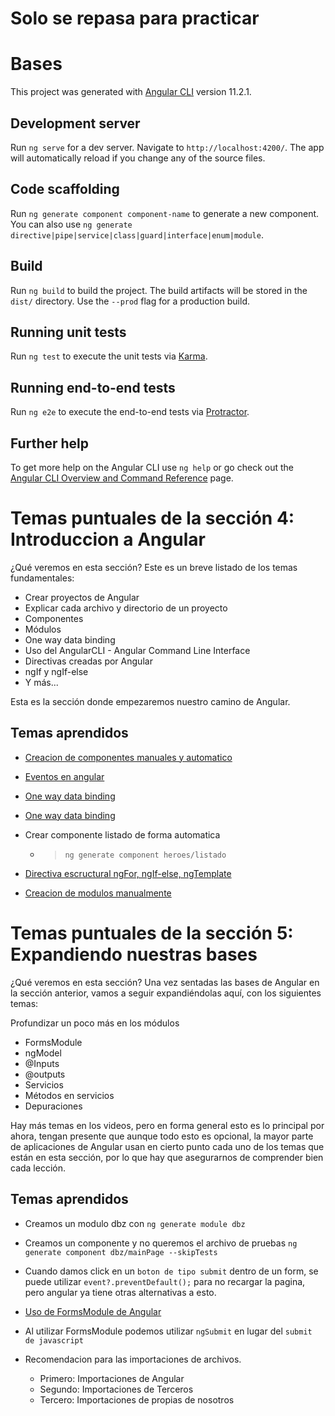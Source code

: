 # Solo se repasa para practicar
# Bases

This project was generated with [Angular CLI](https://github.com/angular/angular-cli) version 11.2.1.

## Development server

Run `ng serve` for a dev server. Navigate to `http://localhost:4200/`. The app will automatically reload if you change any of the source files.

## Code scaffolding

Run `ng generate component component-name` to generate a new component. You can also use `ng generate directive|pipe|service|class|guard|interface|enum|module`.

## Build

Run `ng build` to build the project. The build artifacts will be stored in the `dist/` directory. Use the `--prod` flag for a production build.

## Running unit tests

Run `ng test` to execute the unit tests via [Karma](https://karma-runner.github.io).

## Running end-to-end tests

Run `ng e2e` to execute the end-to-end tests via [Protractor](http://www.protractortest.org/).

## Further help

To get more help on the Angular CLI use `ng help` or go check out the [Angular CLI Overview and Command Reference](https://angular.io/cli) page.

# Temas puntuales de la sección 4: Introduccion a Angular
¿Qué veremos en esta sección?
Este es un breve listado de los temas fundamentales:

* Crear proyectos de Angular
* Explicar cada archivo y directorio de un proyecto
* Componentes
* Módulos
* One way data binding
* Uso del AngularCLI - Angular Command Line Interface
* Directivas creadas por Angular
* ngIf y ngIf-else
* Y más...

Esta es la sección donde empezaremos nuestro camino de Angular.

## Temas aprendidos
* [Creacion de componentes manuales y automatico](https://angular.io/guide/component-overview)

* [Eventos en angular](https://www.w3schools.com/angular/angular_events.asp)

* [One way data binding](https://www.pluralsight.com/guides/one-and-two-way-data-binding-angular)

* [One way data binding](https://dev.to/danywalls/one-way-and-two-way-data-binding-in-angular-3aif)

* Crear componente listado de forma automatica 
    * > `ng generate component heroes/listado`

* [Directiva escructural ngFor, ngIf-else, ngTemplate](https://angular.io/guide/structural-directives)

* [Creacion de modulos manualmente](https://angular.io/guide/architecture-modules)

# Temas puntuales de la sección 5: Expandiendo nuestras bases
¿Qué veremos en esta sección?
Una vez sentadas las bases de Angular en la sección anterior, vamos a seguir expandiéndolas aquí, con los siguientes temas:

Profundizar un poco más en los módulos
* FormsModule
* ngModel
* @Inputs
* @outputs
* Servicios
* Métodos en servicios
* Depuraciones

Hay más temas en los videos, pero en forma general esto es lo principal por ahora, tengan presente que aunque todo esto es opcional, la mayor parte de aplicaciones de Angular usan en cierto punto cada uno de los temas que están en esta sección, por lo que hay que asegurarnos de comprender bien cada lección.

## Temas aprendidos

* Creamos un modulo dbz con `ng generate module dbz`
* Creamos un componente y no queremos el archivo de pruebas `ng generate component dbz/mainPage --skipTests`
* Cuando damos click en un `boton de tipo submit` dentro 
de un form, se puede utilizar `event?.preventDefault();`
para no recargar la pagina, pero angular ya tiene otras
 alternativas a esto.
 * [Uso de FormsModule de Angular](https://angular.io/api/forms/FormsModule)
 * Al utilizar FormsModule podemos utilizar `ngSubmit` en lugar del `submit de javascript`

* Recomendacion para las importaciones de archivos.
    * Primero: Importaciones de Angular
    * Segundo: Importaciones de Terceros
    * Tercero: Importaciones de propias de nosotros









